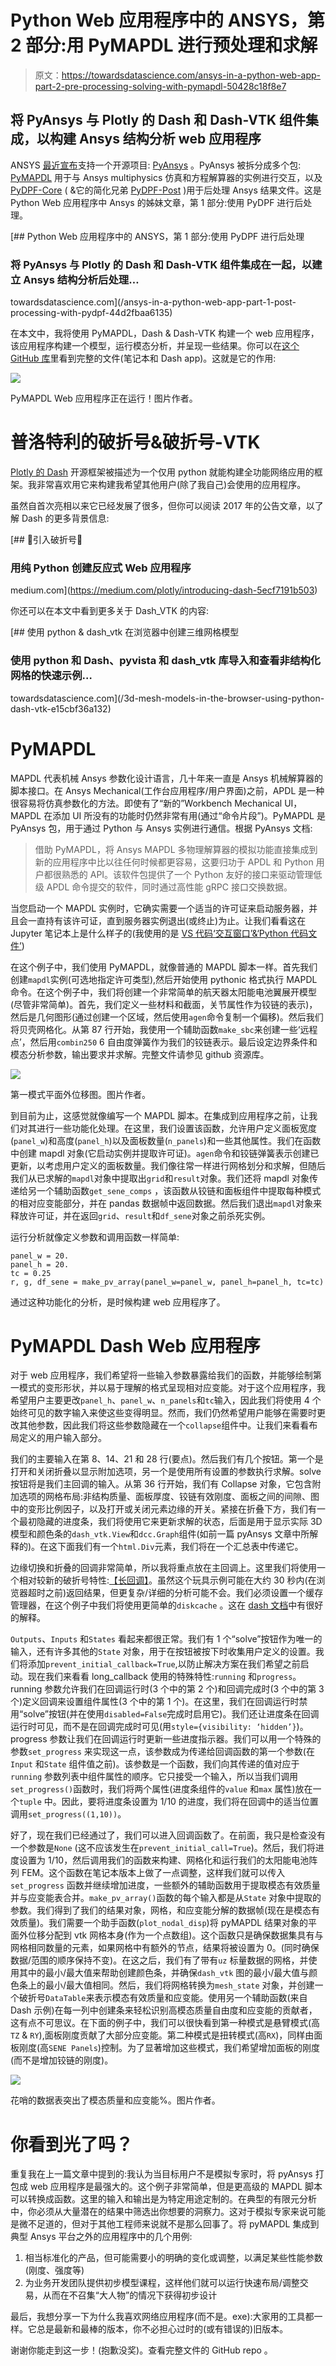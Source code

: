 # Python Web 应用程序中的 ANSYS，第 2 部分:用 PyMAPDL 进行预处理和求解

> 原文：<https://towardsdatascience.com/ansys-in-a-python-web-app-part-2-pre-processing-solving-with-pymapdl-50428c18f8e7>

## 将 PyAnsys 与 Plotly 的 Dash 和 Dash-VTK 组件集成，以构建 Ansys 结构分析 web 应用程序

ANSYS [最近宣布](https://www.ansys.com/blog/ansys-gets-into-open-source-with-github?utm_campaign=brand&utm_source=marketing-automation&utm_medium=email-single&utm_content=digital_weekly-blog_211015_blog-weekly_roundup_en_global&campaignID=)支持一个开源项目: [PyAnsys](https://www.ansys.com/blog/ansys-gets-into-open-source-with-github?utm_campaign=brand&utm_source=marketing-automation&utm_medium=email-single&utm_content=digital_weekly-blog_211015_blog-weekly_roundup_en_global&campaignID=) 。PyAnsys 被拆分成多个包: [PyMAPDL](https://mapdldocs.pyansys.com/user_guide/index.html) 用于与 Ansys multiphysics 仿真和方程解算器的实例进行交互，以及 [PyDPF-Core](https://github.com/pyansys/pydpf-core) ( &它的简化兄弟 [PyDPF-Post](https://github.com/pyansys/pydpf-post) )用于后处理 Ansys 结果文件。这是 Python Web 应用程序中 Ansys 的姊妹文章，第 1 部分:使用 PyDPF 进行后处理。

[](/ansys-in-a-python-web-app-part-1-post-processing-with-pydpf-44d2fbaa6135) [## Python Web 应用程序中的 ANSYS，第 1 部分:使用 PyDPF 进行后处理

### 将 PyAnsys 与 Plotly 的 Dash 和 Dash-VTK 组件集成在一起，以建立 Ansys 结构分析后处理…

towardsdatascience.com](/ansys-in-a-python-web-app-part-1-post-processing-with-pydpf-44d2fbaa6135) 

在本文中，我将使用 PyMAPDL，Dash & Dash-VTK 构建一个 web 应用程序，该应用程序构建一个模型，运行模态分析，并呈现一些结果。你可以在[这个 GitHub 库](https://github.com/shkiefer/pyAnsys_MAPDL_dash)里看到完整的文件(笔记本和 Dash app)。这就是它的作用:

![](img/67c6a1c7c92e24747fa3b2880b53c283.png)

PyMAPDL Web 应用程序正在运行！图片作者。

# 普洛特利的破折号&破折号-VTK

[Plotly 的 Dash](https://dash.plotly.com/introduction) 开源框架被描述为一个仅用 python 就能构建全功能网络应用的框架。我非常喜欢用它来构建我希望其他用户(除了我自己)会使用的应用程序。

虽然自首次亮相以来它已经发展了很多，但你可以阅读 2017 年的公告文章，以了解 Dash 的更多背景信息:

[](https://medium.com/plotly/introducing-dash-5ecf7191b503) [## 🌟引入破折号🌟

### 用纯 Python 创建反应式 Web 应用程序

medium.com](https://medium.com/plotly/introducing-dash-5ecf7191b503) 

你还可以在本文中看到更多关于 Dash_VTK 的内容:

[](/3d-mesh-models-in-the-browser-using-python-dash-vtk-e15cbf36a132) [## 使用 python & dash_vtk 在浏览器中创建三维网格模型

### 使用 python 和 Dash、pyvista 和 dash_vtk 库导入和查看非结构化网格的快速示例…

towardsdatascience.com](/3d-mesh-models-in-the-browser-using-python-dash-vtk-e15cbf36a132) 

# PyMAPDL

MAPDL 代表机械 Ansys 参数化设计语言，几十年来一直是 Ansys 机械解算器的脚本接口。在 Ansys Mechanical(工作台应用程序/用户界面)之前，APDL 是一种很容易将仿真参数化的方法。即使有了“新的”Workbench Mechanical UI，MAPDL 在添加 UI 所没有的功能时仍然非常有用(通过“命令片段”)。PyMAPDL 是 PyAnsys 包，用于通过 Python 与 Ansys 实例进行通信。根据 PyAnsys 文档:

> 借助 PyMAPDL，将 Ansys MAPDL 多物理解算器的模拟功能直接集成到新的应用程序中比以往任何时候都更容易，这要归功于 APDL 和 Python 用户都很熟悉的 API。该软件包提供了一个 Python 友好的接口来驱动管理低级 APDL 命令提交的软件，同时通过高性能 gRPC 接口交换数据。

当您启动一个 MAPDL 实例时，它确实需要一个适当的许可证来启动服务器，并且会一直持有该许可证，直到服务器实例退出(或终止)为止。让我们看看这在 Jupyter 笔记本上是什么样子的(我使用的是 [VS 代码‘交互窗口’&‘Python 代码文件’](https://code.visualstudio.com/docs/python/jupyter-support-py))

在这个例子中，我们使用 PyMAPDL，就像普通的 MAPDL 脚本一样。首先我们创建`mapdl`实例(可选地指定许可类型),然后开始使用 pythonic 格式执行 MAPDL 命令。在这个例子中，我们将创建一个非常简单的航天器太阳能电池翼展开模型(尽管非常简单)。首先，我们定义一些材料和截面，关节属性作为铰链的表示)，然后是几何图形(通过创建一个区域，然后使用`agen`命令复制一个偏移)。然后我们将贝壳网格化。从第 87 行开始，我使用一个辅助函数`make_sbc`来创建一些‘远程点’，然后用`combin250` 6 自由度弹簧作为我们的铰链表示。最后设定边界条件和模态分析参数，输出要求并求解。完整文件请参见 github 资源库。

![](img/22684828decfe5df084514bcf9a77ce4.png)

第一模式平面外位移图。图片作者。

到目前为止，这感觉就像编写一个 MAPDL 脚本。在集成到应用程序之前，让我们对其进行一些功能化处理。在这里，我们设置该函数，允许用户定义面板宽度(`panel_w`)和高度(`panel_h`)以及面板数量(`n_panels`)和一些其他属性。我们在函数中创建 mapdl 对象(它启动实例并提取许可证)。`agen`命令和铰链弹簧表示创建已更新，以考虑用户定义的面板数量。我们像往常一样进行网格划分和求解，但随后我们从已求解的`mapdl`对象中提取出`grid`和`result`对象。我们还将 mapdl 对象传递给另一个辅助函数`get_sene_comps` ，该函数从铰链和面板组件中提取每种模式的相对应变能部分，并在 pandas 数据帧中返回数据。然后我们退出`mapdl`对象来释放许可证，并在返回`grid`、`result`和`df_sene`对象之前杀死实例。

运行分析就像定义参数和调用函数一样简单:

```
panel_w = 20.
panel_h = 20.
tc = 0.25
r, g, df_sene = make_pv_array(panel_w=panel_w, panel_h=panel_h, tc=tc)
```

通过这种功能化的分析，是时候构建 web 应用程序了。

# PyMAPDL Dash Web 应用程序

对于 web 应用程序，我们希望将一些输入参数暴露给我们的函数，并能够绘制第一模式的变形形状，并以易于理解的格式呈现相对应变能。对于这个应用程序，我希望用户主要更改`panel_h`、`panel_w`、`n_panels`和`tc`输入，因此我们将使用 4 个始终可见的数字输入来使这些变得明显。然而，我们仍然希望用户能够在需要时更改其他参数，因此我们将这些参数隐藏在一个`collapse`组件中。让我们来看看布局定义的用户输入部分。

我们的主要输入在第 8、14、21 和 28 行(要点)。然后我们有几个按钮。第一个是打开和关闭折叠以显示附加选项，另一个是使用所有设置的参数执行求解。solve 按钮将是我们主回调的输入。从第 36 行开始，我们有 Collapse 对象，它包含附加选项的网格布局:非结构质量、面板厚度、铰链有效刚度、面板之间的间隙、图中的变形比例因子，以及打开或关闭元素边缘的开关。紧接在折叠下方，我们有一个最初隐藏的进度条，我们将使用它来更新求解的状态，后面是用于显示实际 3D 模型和颜色条的`dash_vtk.View`和`dcc.Graph`组件(如前一篇 pyAnsys 文章中所解释的)。在这下面我们有一个`html.Div`元素，我们将在一个汇总表中传递它。

边缘切换和折叠的回调非常简单，所以我将重点放在主回调上。这里我们将使用一个相对较新的破折号特性:[【长回调】](https://dash.plotly.com/long-callbacks)。虽然这个玩具示例可能在大约 30 秒内(在浏览器超时之前)返回结果，但更复杂/详细的分析可能不会。我们必须设置一个缓存管理器，在这个例子中我们将使用更简单的`diskcache` 。这在 [dash 文档](https://dash.plotly.com/long-callbacks)中有很好的解释。

`Outputs`、`Inputs` 和`States` 看起来都很正常。我们有 1 个“solve”按钮作为唯一的输入，还有许多其他的`State` 对象，用于在按钮被按下时收集用户定义的设置。我们将添加`prevent_initial_callback=True`,以防止解决方案在我们希望之前启动。现在我们来看看 long_callback 使用的特殊特性:`running` 和`progress`。running 参数允许我们在回调运行时(3 个中的第 2 个)和回调完成时(3 个中的第 3 个)定义回调来设置组件属性(3 个中的第 1 个)。在这里，我们在回调运行时禁用“solve”按钮(并在使用`disabled=False`完成时启用它)。我们还让进度条在回调运行时可见，而不是在回调完成时可见(用`style={visibility: ‘hidden’}`)。progress 参数让我们在回调运行时更新一些进度指示器。我们可以用一个特殊的参数`set_progress` 来实现这一点，该参数成为传递给回调函数的第一个参数(在`Input` 和`State` 组件值之前)。该参数是一个函数，我们向其传递的值对应于`running` 参数列表中组件属性的顺序。它只接受一个输入，所以当我们调用`set_progress()`函数时，我们将两个属性(进度条组件的`value` 和`max` 属性)放在一个`tuple` 中。因此，要将进度条设置为 1/10 的进度，我们将在回调中的适当位置调用`set_progress((1,10))`。

好了，现在我们已经通过了，我们可以进入回调函数了。在前面，我只是检查没有一个参数是`None` (这不应该发生在`prevent_initial_call=True`)。然后，我们将进度设置为 1/10，然后调用我们的函数来构建、网格化和运行我们的太阳能电池阵列 FEM。这个函数在笔记本版本上做了一点调整，这样我们就可以传入`set_progress` 函数并继续增加进度，一些额外的辅助函数用于提取模态有效质量并与应变能表合并。`make_pv_array()`函数的每个输入都是从`State` 对象中提取的参数。我们得到了我们的结果对象，网格，和应变能分解的数据帧(现在是模态有效质量)。我们需要一个助手函数(`plot_nodal_disp`)将 pyMAPDL 结果对象的平面外位移分配到 vtk 网格本身(作为一个点数组)。这个函数只是确保数据集具有与网格相同数量的元素，如果网格中有额外的节点，结果将被设置为 0。(同时确保数据/范围的顺序保持不变)。在这之后，我们有了带有`uz` 标量数据的网格，并使用其中的最小/最大值来帮助创建颜色条，并确保`dash_vtk` 图的最小/最大值与颜色条上的最小/最大值相同。然后，我们将网格转换为`mesh_state` 对象，并创建一个破折号`DataTable`来表示模态有效质量和应变能。使用另一个辅助函数(来自 Dash 示例)在每一列中创建条来轻松识别高模态质量自由度和应变能的贡献者，这有点不可思议。在下面的例子中，我们可以很快看到第一种模式是悬臂模式(高`TZ` & `RY`),面板刚度贡献了大部分应变能。第二种模式是扭转模式(高`RX`)，同样由面板刚度(高`SENE Panels`)控制。为了显著增加这些模式，我们希望增加面板的刚度(而不是增加铰链的刚度)。

![](img/80d080967284af73d6e2a0057e4b29ae.png)

花哨的数据表突出了模态质量和应变能%。图片作者。

# 你看到光了吗？

重复我在上一篇文章中提到的:我认为当目标用户不是模拟专家时，将 pyAnsys 打包成 web 应用程序是最强大的。这个例子非常简单，但是更高级的 MAPDL 脚本可以转换成函数。这里的输入和输出是为特定用途定制的。在典型的有限元分析中，你必须从大量潜在的结果中筛选出你想要的洞察力。这对于模拟专家来说可能是微不足道的，但对于其他工程师来说就不是那么回事了。将 pyMAPDL 集成到典型 Ansys 平台之外的应用程序中的几个用例:

1.  相当标准化的产品，但可能需要小的明确的变化或调整，以满足某些性能参数(刚度、强度等)
2.  为业务开发团队提供初步模型课程，这样他们就可以运行快速布局/调整交易，从而在不召集“大人物”的情况下获得初步设计

最后，我想分享一下为什么我喜欢网络应用程序(而不是。exe):大家用的工具都一样。它总是最新和最棒的版本，你不必担心过时的(或有错误的)旧版本。

谢谢你能走到这一步！(抱歉没奖)。查看完整文件的 GitHub repo 。